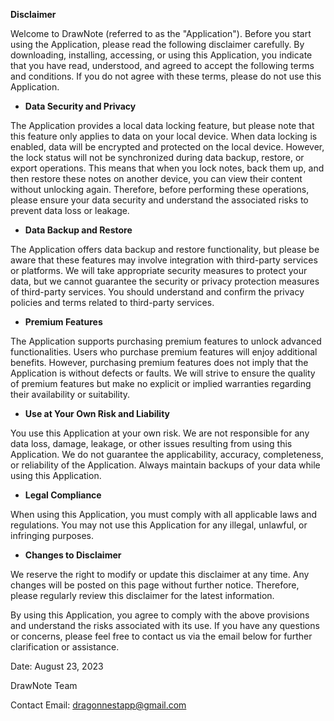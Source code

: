 **Disclaimer**

Welcome to DrawNote (referred to as the "Application"). Before you start using the Application, please read the following disclaimer carefully. By downloading, installing, accessing, or using this Application, you indicate that you have read, understood, and agreed to accept the following terms and conditions. If you do not agree with these terms, please do not use this Application.

- **Data Security and Privacy**

The Application provides a local data locking feature, but please note that this feature only applies to data on your local device. When data locking is enabled, data will be encrypted and protected on the local device. However, the lock status will not be synchronized during data backup, restore, or export operations. This means that when you lock notes, back them up, and then restore these notes on another device, you can view their content without unlocking again. Therefore, before performing these operations, please ensure your data security and understand the associated risks to prevent data loss or leakage.

- **Data Backup and Restore**

The Application offers data backup and restore functionality, but please be aware that these features may involve integration with third-party services or platforms. We will take appropriate security measures to protect your data, but we cannot guarantee the security or privacy protection measures of third-party services. You should understand and confirm the privacy policies and terms related to third-party services.

- **Premium Features**

The Application supports purchasing premium features to unlock advanced functionalities. Users who purchase premium features will enjoy additional benefits. However, purchasing premium features does not imply that the Application is without defects or faults. We will strive to ensure the quality of premium features but make no explicit or implied warranties regarding their availability or suitability.

- **Use at Your Own Risk and Liability**

You use this Application at your own risk. We are not responsible for any data loss, damage, leakage, or other issues resulting from using this Application. We do not guarantee the applicability, accuracy, completeness, or reliability of the Application. Always maintain backups of your data while using this Application.

- **Legal Compliance**

When using this Application, you must comply with all applicable laws and regulations. You may not use this Application for any illegal, unlawful, or infringing purposes.

- **Changes to Disclaimer**

We reserve the right to modify or update this disclaimer at any time. Any changes will be posted on this page without further notice. Therefore, please regularly review this disclaimer for the latest information.

By using this Application, you agree to comply with the above provisions and understand the risks associated with its use. If you have any questions or concerns, please feel free to contact us via the email below for further clarification or assistance.

Date: August 23, 2023

DrawNote Team

Contact Email: dragonnestapp@gmail.com
